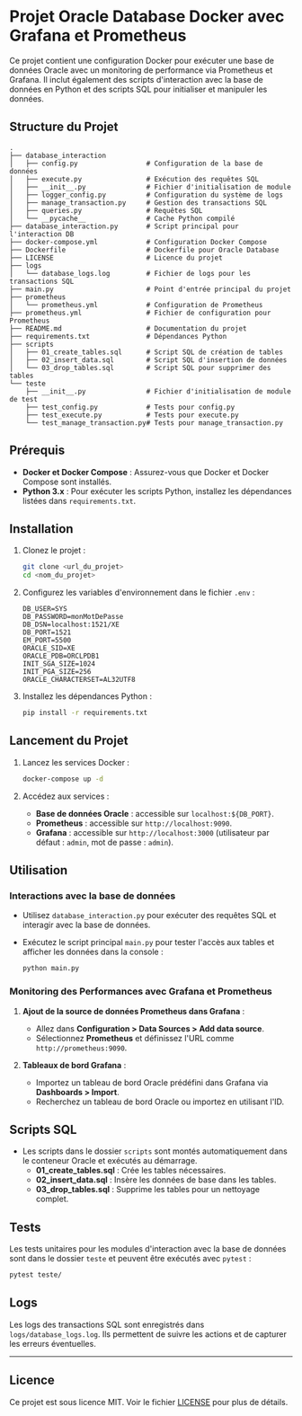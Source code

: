 # Projet Oracle Database Docker avec Grafana et Prometheus

Ce projet contient une configuration Docker pour exécuter une base de données Oracle avec un monitoring de performance via Prometheus et Grafana. Il inclut également des scripts d'interaction avec la base de données en Python et des scripts SQL pour initialiser et manipuler les données.

## Structure du Projet

```
.
├── database_interaction
│   ├── config.py                 # Configuration de la base de données
│   ├── execute.py                # Exécution des requêtes SQL
│   ├── __init__.py               # Fichier d'initialisation de module
│   ├── logger_config.py          # Configuration du système de logs
│   ├── manage_transaction.py     # Gestion des transactions SQL
│   ├── queries.py                # Requêtes SQL
│   └── __pycache__               # Cache Python compilé
├── database_interaction.py       # Script principal pour l'interaction DB
├── docker-compose.yml            # Configuration Docker Compose
├── Dockerfile                    # Dockerfile pour Oracle Database
├── LICENSE                       # Licence du projet
├── logs
│   └── database_logs.log         # Fichier de logs pour les transactions SQL
├── main.py                       # Point d'entrée principal du projet
├── prometheus
│   └── prometheus.yml            # Configuration de Prometheus
├── prometheus.yml                # Fichier de configuration pour Prometheus
├── README.md                     # Documentation du projet
├── requirements.txt              # Dépendances Python
├── scripts
│   ├── 01_create_tables.sql      # Script SQL de création de tables
│   ├── 02_insert_data.sql        # Script SQL d'insertion de données
│   └── 03_drop_tables.sql        # Script SQL pour supprimer des tables
└── teste
    ├── __init__.py               # Fichier d'initialisation de module de test
    ├── test_config.py            # Tests pour config.py
    ├── test_execute.py           # Tests pour execute.py
    └── test_manage_transaction.py# Tests pour manage_transaction.py
```

## Prérequis

- **Docker et Docker Compose** : Assurez-vous que Docker et Docker Compose sont installés.
- **Python 3.x** : Pour exécuter les scripts Python, installez les dépendances listées dans `requirements.txt`.

## Installation

1. Clonez le projet :
   ```bash
   git clone <url_du_projet>
   cd <nom_du_projet>
   ```

2. Configurez les variables d'environnement dans le fichier `.env` :
   ```plaintext
   DB_USER=SYS
   DB_PASSWORD=monMotDePasse
   DB_DSN=localhost:1521/XE
   DB_PORT=1521
   EM_PORT=5500
   ORACLE_SID=XE
   ORACLE_PDB=ORCLPDB1
   INIT_SGA_SIZE=1024
   INIT_PGA_SIZE=256
   ORACLE_CHARACTERSET=AL32UTF8
   ```

3. Installez les dépendances Python :
   ```bash
   pip install -r requirements.txt
   ```

## Lancement du Projet

1. Lancez les services Docker :
   ```bash
   docker-compose up -d
   ```

2. Accédez aux services :
   - **Base de données Oracle** : accessible sur `localhost:${DB_PORT}`.
   - **Prometheus** : accessible sur `http://localhost:9090`.
   - **Grafana** : accessible sur `http://localhost:3000` (utilisateur par défaut : `admin`, mot de passe : `admin`).

## Utilisation

### Interactions avec la base de données

- Utilisez `database_interaction.py` pour exécuter des requêtes SQL et interagir avec la base de données.
- Exécutez le script principal `main.py` pour tester l'accès aux tables et afficher les données dans la console :

   ```bash
   python main.py
   ```

### Monitoring des Performances avec Grafana et Prometheus

1. **Ajout de la source de données Prometheus dans Grafana** :
   - Allez dans **Configuration > Data Sources > Add data source**.
   - Sélectionnez **Prometheus** et définissez l'URL comme `http://prometheus:9090`.

2. **Tableaux de bord Grafana** :
   - Importez un tableau de bord Oracle prédéfini dans Grafana via **Dashboards > Import**.
   - Recherchez un tableau de bord Oracle ou importez en utilisant l'ID.

## Scripts SQL

- Les scripts dans le dossier `scripts` sont montés automatiquement dans le conteneur Oracle et exécutés au démarrage.
   - **01_create_tables.sql** : Crée les tables nécessaires.
   - **02_insert_data.sql** : Insère les données de base dans les tables.
   - **03_drop_tables.sql** : Supprime les tables pour un nettoyage complet.

## Tests

Les tests unitaires pour les modules d'interaction avec la base de données sont dans le dossier `teste` et peuvent être exécutés avec `pytest` :

```bash
pytest teste/
```

## Logs

Les logs des transactions SQL sont enregistrés dans `logs/database_logs.log`. Ils permettent de suivre les actions et de capturer les erreurs éventuelles.

---

## Licence

Ce projet est sous licence MIT. Voir le fichier [LICENSE](LICENSE) pour plus de détails.